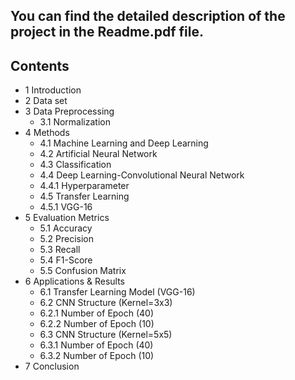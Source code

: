 ## You can find the detailed description of the project in the Readme.pdf file.
## Contents

- 1 Introduction
- 2 Data set
- 3 Data Preprocessing
   - 3.1 Normalization
- 4 Methods
   - 4.1 Machine Learning and Deep Learning
   - 4.2 Artificial Neural Network
   - 4.3 Classification
   - 4.4 Deep Learning-Convolutional Neural Network
    - 4.4.1 Hyperparameter 
   - 4.5 Transfer Learning
    - 4.5.1 VGG-16
- 5 Evaluation Metrics
   - 5.1 Accuracy
   - 5.2 Precision
   - 5.3 Recall
   - 5.4 F1-Score
   - 5.5 Confusion Matrix
- 6 Applications & Results
   - 6.1 Transfer Learning Model (VGG-16)
   - 6.2 CNN Structure (Kernel=3x3)
    - 6.2.1 Number of Epoch (40)
    - 6.2.2 Number of Epoch (10)
   - 6.3 CNN Structure (Kernel=5x5)
    - 6.3.1 Number of Epoch (40)
    - 6.3.2 Number of Epoch (10)
- 7 Conclusion
